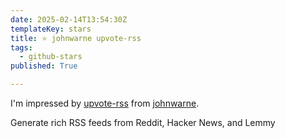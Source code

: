 ```yaml
---
date: 2025-02-14T13:54:30Z
templateKey: stars
title: ⭐ johnwarne upvote-rss
tags:
  - github-stars
published: True

---
```


I'm impressed by [upvote-rss](https://github.com/johnwarne/upvote-rss) from [johnwarne](https://github.com/johnwarne).

Generate rich RSS feeds from Reddit, Hacker News, and Lemmy
